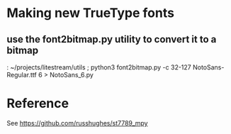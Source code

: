 # Making new TrueType fonts

## use the font2bitmap.py utility to convert it to a bitmap

: ~/projects/litestream/utils ; python3 font2bitmap.py -c 32-127 NotoSans-Regular.ttf 6 > NotoSans_6.py

# Reference
See https://github.com/russhughes/st7789_mpy